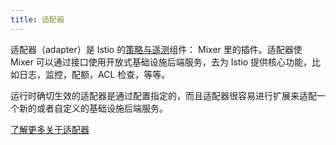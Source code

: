 ```yaml
---
title: 适配器
---
```


适配器（adapter）是 Istio 的[策略与遥测](/zh/docs/concepts/policies-and-telemetry/)组件： Mixer 里的插件。适配器使 Mixer 可以通过接口使用开放式基础设施后端服务，去为 Istio 提供核心功能，比如日志，监控，配额，ACL 检查，等等。

运行时确切生效的适配器是通过配置指定的，而且适配器很容易进行扩展来适配一个新的或者自定义的基础设施后端服务。

[了解更多关于适配器](/zh/docs/concepts/policies-and-telemetry/#适配器)
